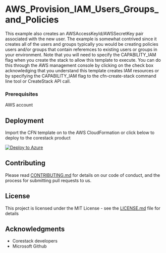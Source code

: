 
# AWS_Provision_IAM_Users_Groups_and_Policies

This example also creates an AWSAccessKeyId/AWSSecretKey pair associated with the new user. The example is somewhat contrived since it creates all of the users and groups typically you would be creating policies users and/or groups that contain referemces to existing users or groups in your environment. Note that you will need to specify the CAPABILITY_IAM flag when you create the stack to allow this template to execute. You can do this through the AWS management console by clicking on the check box acknowledging that you understand this template creates IAM resources or by specifying the CAPABILITY_IAM flag to the cfn-create-stack command line tool or CreateStack API call. 

### Prerequisites

AWS account

## Deployment

Import the CFN template on to the AWS CloudFormation or click below to deploy to the corestack product 

[![Deploy to Azure](https://docs.corestack.io/wp-content/uploads/2019/09/deploy-to-corestack.svg)](http://qa.corestack.io/heatstack/templates?repositories=github&external_redirect=true&name=AWS_Provision_IAM_Users_Groups_and_Policies&url=https://raw.githubusercontent.com/corestacklabs/Templates/master/cfn/AWS_Provision_IAM_Users_Groups_and_Policies/AWS_Provision_IAM_Users_Groups_and_Policies_content.json&engine=cfn&type[0]=Cloud&classification[0]=Provisioning&scope=tenant#/mytemplates)

## Contributing

Please read [CONTRIBUTING.md](https://gist.github.com/karthick-kk/30e4fd3f279492b4f040d5cd569d21d0) for details on our code of conduct, and the process for submitting pull requests to us.

## License

This project is licensed under the MIT License - see the [LICENSE.md](LICENSE.md) file for details

## Acknowledgments

* Corestack developers
* Microsoft Github

